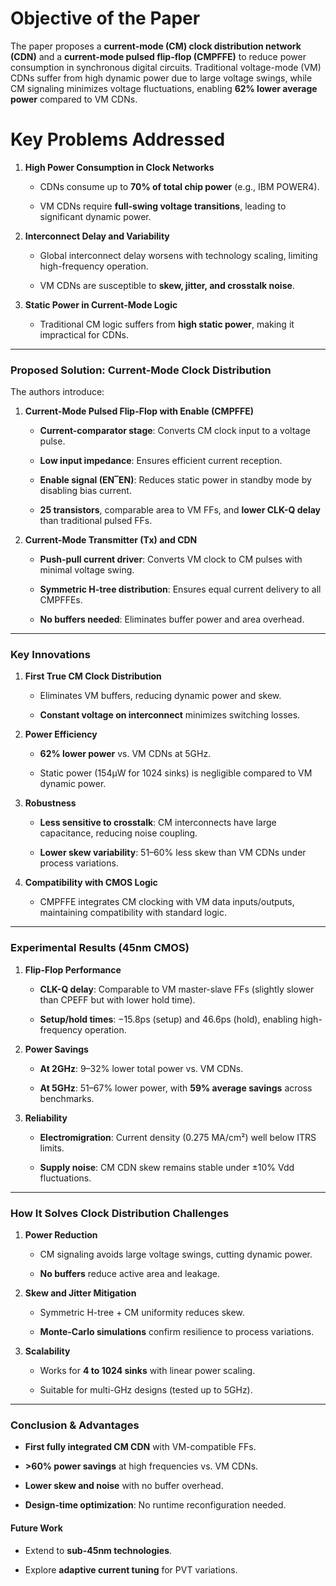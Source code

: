 
# Objective of the Paper

The paper proposes a **current-mode (CM) clock distribution network (CDN)** and a **current-mode pulsed flip-flop (CMPFFE)** to reduce power consumption in synchronous digital circuits. Traditional voltage-mode (VM) CDNs suffer from high dynamic power due to large voltage swings, while CM signaling minimizes voltage fluctuations, enabling **62% lower average power** compared to VM CDNs.

# Key Problems Addressed

1. **High Power Consumption in Clock Networks**
    
    - CDNs consume up to **70% of total chip power** (e.g., IBM POWER4).
        
    - VM CDNs require **full-swing voltage transitions**, leading to significant dynamic power.
        
2. **Interconnect Delay and Variability**
    
    - Global interconnect delay worsens with technology scaling, limiting high-frequency operation.
        
    - VM CDNs are susceptible to **skew, jitter, and crosstalk noise**.
        
3. **Static Power in Current-Mode Logic**
    
    - Traditional CM logic suffers from **high static power**, making it impractical for CDNs.
        

---

### **Proposed Solution: Current-Mode Clock Distribution**

The authors introduce:

1. **Current-Mode Pulsed Flip-Flop with Enable (CMPFFE)**
    
    - **Current-comparator stage**: Converts CM clock input to a voltage pulse.
        
    - **Low input impedance**: Ensures efficient current reception.
        
    - **Enable signal (EN‾EN)**: Reduces static power in standby mode by disabling bias current.
        
    - **25 transistors**, comparable area to VM FFs, and **lower CLK-Q delay** than traditional pulsed FFs.
        
2. **Current-Mode Transmitter (Tx) and CDN**
    
    - **Push-pull current driver**: Converts VM clock to CM pulses with minimal voltage swing.
        
    - **Symmetric H-tree distribution**: Ensures equal current delivery to all CMPFFEs.
        
    - **No buffers needed**: Eliminates buffer power and area overhead.
        

---

### **Key Innovations**

1. **First True CM Clock Distribution**
    
    - Eliminates VM buffers, reducing dynamic power and skew.
        
    - **Constant voltage on interconnect** minimizes switching losses.
        
2. **Power Efficiency**
    
    - **62% lower power** vs. VM CDNs at 5GHz.
        
    - Static power (154µW for 1024 sinks) is negligible compared to VM dynamic power.
        
3. **Robustness**
    
    - **Less sensitive to crosstalk**: CM interconnects have large capacitance, reducing noise coupling.
        
    - **Lower skew variability**: 51–60% less skew than VM CDNs under process variations.
        
4. **Compatibility with CMOS Logic**
    
    - CMPFFE integrates CM clocking with VM data inputs/outputs, maintaining compatibility with standard logic.
        

---

### **Experimental Results (45nm CMOS)**

1. **Flip-Flop Performance**
    
    - **CLK-Q delay**: Comparable to VM master-slave FFs (slightly slower than CPEFF but with lower hold time).
        
    - **Setup/hold times**: −15.8ps (setup) and 46.6ps (hold), enabling high-frequency operation.
        
2. **Power Savings**
    
    - **At 2GHz**: 9–32% lower total power vs. VM CDNs.
        
    - **At 5GHz**: 51–67% lower power, with **59% average savings** across benchmarks.
        
3. **Reliability**
    
    - **Electromigration**: Current density (0.275 MA/cm²) well below ITRS limits.
        
    - **Supply noise**: CM CDN skew remains stable under ±10% Vdd fluctuations.
        

---

### **How It Solves Clock Distribution Challenges**

1. **Power Reduction**
    
    - CM signaling avoids large voltage swings, cutting dynamic power.
        
    - **No buffers** reduce active area and leakage.
        
2. **Skew and Jitter Mitigation**
    
    - Symmetric H-tree + CM uniformity reduces skew.
        
    - **Monte-Carlo simulations** confirm resilience to process variations.
        
3. **Scalability**
    
    - Works for **4 to 1024 sinks** with linear power scaling.
        
    - Suitable for multi-GHz designs (tested up to 5GHz).
        

---

### **Conclusion & Advantages**

- **First fully integrated CM CDN** with VM-compatible FFs.
    
- **>60% power savings** at high frequencies vs. VM CDNs.
    
- **Lower skew and noise** with no buffer overhead.
    
- **Design-time optimization**: No runtime reconfiguration needed.
    

#### **Future Work**

- Extend to **sub-45nm technologies**.
    
- Explore **adaptive current tuning** for PVT variations.